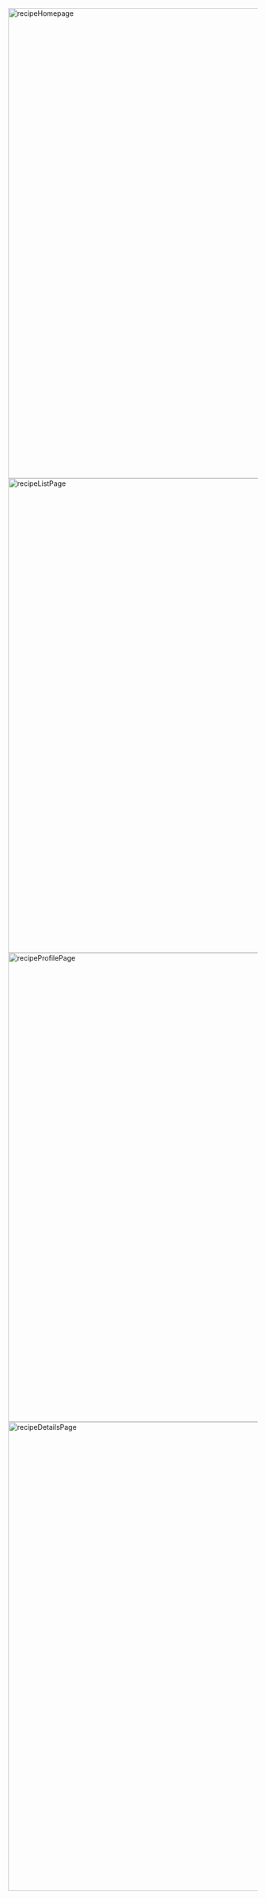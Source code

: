 

<img width="949" alt="recipeHomepage" src="https://github.com/niloferabdul4/recipeapp/assets/111536823/b39bab52-4b9b-4452-8d69-e283cb630f85">
<img width="958" alt="recipeListPage" src="https://github.com/niloferabdul4/recipeapp/assets/111536823/5a72d81c-ac58-4df8-8d2f-48851b9ba38f">
<img width="947" alt="recipeProfilePage" src="https://github.com/niloferabdul4/recipeapp/assets/111536823/eb6d087a-56e6-4da3-ab68-e293cebf4a4c">
<img width="947" alt="recipeDetailsPage" src="https://github.com/niloferabdul4/recipeapp/assets/111536823/42c1e87b-9d8d-4389-843f-02b8dd35ae27">
